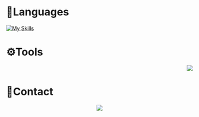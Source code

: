 # 👀Languages
[![My Skills](https://skillicons.dev/icons?i=css,html,py)](https://skillicons.dev)
# ⚙️Tools
<p align="right">
  <a href="https://skillicons.dev">
    <img src="https://skillicons.dev/icons?i=github,figma,replit,vscode"/>
  </a>
</p>

# 📌Contact
<p align="center">
  <a href="https://skillicons.dev">
    <img src="https://skillicons.dev/icons?i=discord"/>
  </a>
</p>
